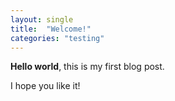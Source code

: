 ```yaml
---
layout: single
title:  "Welcome!"
categories: "testing"
---
```



**Hello world**, this is my first blog post.

I hope you like it!
